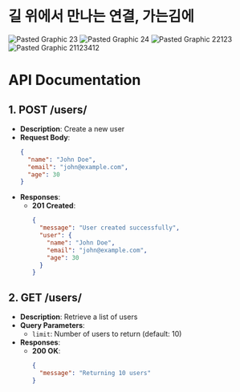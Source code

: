 # 길 위에서 만나는 연결, 가는김에

![Pasted Graphic 23](https://github.com/user-attachments/assets/0c399baa-7d8f-424c-8e6e-4d044dc662f1)
![Pasted Graphic 24](https://github.com/user-attachments/assets/eb90df15-3a0f-4355-96dc-0b4976d96453)
![Pasted Graphic 22123](https://github.com/user-attachments/assets/5fd3cb3d-9347-4575-b05a-38884e40bddd)
![Pasted Graphic 21123412](https://github.com/user-attachments/assets/d31121da-aae9-4986-b22a-f6b6bba4fe17)


# API Documentation

## **1. POST /users/**

- **Description**: Create a new user
- **Request Body**:
  ```json
  {
    "name": "John Doe",
    "email": "john@example.com",
    "age": 30
  }
  ```
- **Responses**:
  - **201 Created**:
    ```json
    {
      "message": "User created successfully",
      "user": {
        "name": "John Doe",
        "email": "john@example.com",
        "age": 30
      }
    }
    ```

## **2. GET /users/**

- **Description**: Retrieve a list of users
- **Query Parameters**:
  - `limit`: Number of users to return (default: 10)
- **Responses**:
  - **200 OK**:
    ```json
    {
      "message": "Returning 10 users"
    }
    ```
